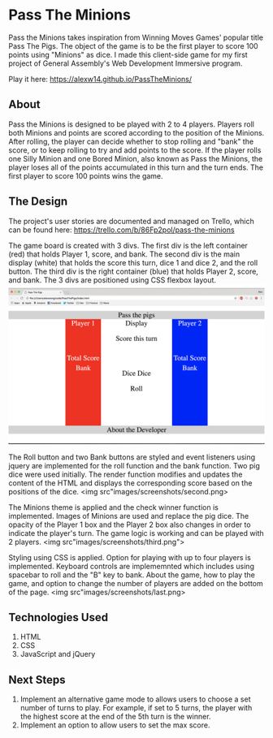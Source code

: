 # Pass The Minions
Pass the Minions takes inspiration from Winning Moves Games' popular title Pass The Pigs. The object of the game is to be the first player to score 100 points using "Minions" as dice. I made this client-side game for my first project of General Assembly's Web Development Immersive program.

Play it here: https://alexw14.github.io/PassTheMinions/
## About
Pass the Minions is designed to be played with 2 to 4 players. Players roll both Minions and points are scored according to the position of the Minions. After rolling, the player can decide whether to stop rolling and "bank" the score, or to keep rolling to try and add points to the score. If the player rolls one Silly Minion and one Bored Minion, also known as Pass the Minions, the player loses all of the points accumulated in this turn and the turn ends. The first player to score 100 points wins the game.
## The Design
The project's user stories are documented and managed on Trello, which can be found here: https://trello.com/b/86Fp2pol/pass-the-minions

The game board is created with 3 divs. The first div is the left container (red) that holds Player 1, score, and bank. The second div is the main display (white) that holds the score this turn, dice 1 and dice 2, and the roll button. The third div is the right container (blue) that holds Player 2, score, and bank. The 3 divs are positioned using CSS flexbox layout. 
<img src="images/screenshots/first.png">

The Roll button and two Bank buttons are styled and event listeners using jquery are implemented for the roll function and the bank function. Two pig dice were used initially. The render function modifies and updates the content of the HTML and displays the corresponding score based on the positions of the dice.
<img src"images/screenshots/second.png>

The Minions theme is applied and the check winner function is implemented. Images of Minions are used and replace the pig dice. The opacity of the Player 1 box and the Player 2 box also changes in order to indicate the player's turn. The game logic is working and can be played with 2 players.
<img src"images/screenshots/third.png">

Styling using CSS is applied. Option for playing with up to four players is implemented. Keyboard controls are implememnted which includes using spacebar to roll and the "B" key to bank. About the game, how to play the game, and option to change the number of players are added on the bottom of the page.
<img src"images/screenshots/last.png>

## Technologies Used
1. HTML
2. CSS
3. JavaScript and jQuery
## Next Steps
1. Implement an alternative game mode to allows users to choose a set number of turns to play. For example, if set to 5 turns, the player with the highest score at the end of the 5th turn is the winner.
2. Implement an option to allow users to set the max score.
